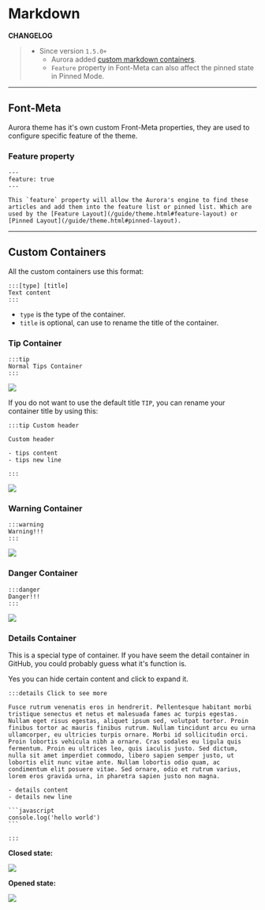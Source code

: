 # Markdown

**CHANGELOG**

> - Since version `1.5.0+`
>   - Aurora added [custom markdown containers](/guide/markdown.html#custom-containers).
>   - `Feature` property in Font-Meta can also affect the pinned state in Pinned Mode.

---

## Font-Meta

Aurora theme has it's own custom Front-Meta properties, they are used to configure specific feature of the theme.

### Feature property

```markdown:no-line-numbers
---
feature: true
---

This `feature` property will allow the Aurora's engine to find these articles and add them into the feature list or pinned list. Which are used by the [Feature Layout](/guide/theme.html#feature-layout) or [Pinned Layout](/guide/theme.html#pinned-layout).
```

---

## Custom Containers

All the custom containers use this format:

```markdown:no-line-numbers
:::[type] [title]
Text content
:::
```

- `type` is the type of the container.
- `title` is optional, can use to rename the title of the container.

### Tip Container

```markdown:no-line-numbers
:::tip
Normal Tips Container
:::
```

![](/images/screenshots/tip.png)

If you do not want to use the default title `TIP`, you can rename your container title by using this:

```markdown:no-line-numbers
:::tip Custom header

Custom header

- tips content
- tips new line

:::
```

![](/images/screenshots/tip-rename.png)

### Warning Container

```markdown:no-line-numbers
:::warning
Warning!!!
:::
```

![](/images/screenshots/warning.png)

### Danger Container

```markdown:no-line-numbers
:::danger
Danger!!!
:::
```

![](/images/screenshots/danger.png)

### Details Container

This is a special type of container. If you have seem the detail container in GitHub, you could probably guess what it's function is.

Yes you can hide certain content and click to expand it.

````markdown:no-line-numbers
:::details Click to see more

Fusce rutrum venenatis eros in hendrerit. Pellentesque habitant morbi tristique senectus et netus et malesuada fames ac turpis egestas. Nullam eget risus egestas, aliquet ipsum sed, volutpat tortor. Proin finibus tortor ac mauris finibus rutrum. Nullam tincidunt arcu eu urna ullamcorper, eu ultricies turpis ornare. Morbi id sollicitudin orci. Proin lobortis vehicula nibh a ornare. Cras sodales eu ligula quis fermentum. Proin eu ultrices leo, quis iaculis justo. Sed dictum, nulla sit amet imperdiet commodo, libero sapien semper justo, ut lobortis elit nunc vitae ante. Nullam lobortis odio quam, ac condimentum elit posuere vitae. Sed ornare, odio et rutrum varius, lorem eros gravida urna, in pharetra sapien justo non magna.

- details content
- details new line

```javascript
console.log('hello world')
```

:::
````

**Closed state:**

![](/images/screenshots/detail.png)

**Opened state:**

![](/images/screenshots/detail-opened.png)
